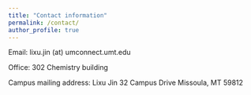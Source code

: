 ```yaml
---
title: "Contact information"
permalink: /contact/
author_profile: true
---
```

Email:
     lixu.jin (at) umconnect.umt.edu

Office:
     302 Chemistry building

Campus mailing address: 
     Lixu Jin
     32 Campus Drive
     Missoula, MT 59812
